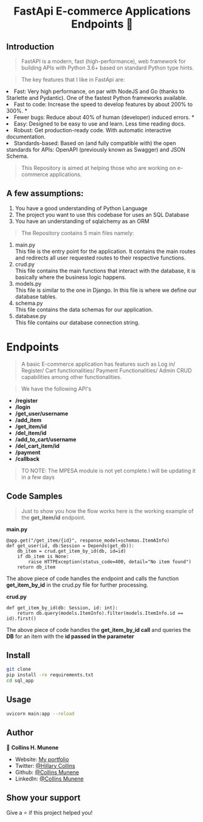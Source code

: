<h1 align="center">FastApi E-commerce Applications Endpoints 👋</h1>

## Introduction

> FastAPI is a modern, fast (high-performance), web framework for building APIs with Python 3.6+ based on standard Python type hints.

>The key features that I like in FastApi are:
><ul>
<li>Fast: Very high performance, on par with NodeJS and Go (thanks to Starlette and Pydantic). One of the fastest Python frameworks available.</li>
<li>Fast to code: Increase the speed to develop features by about 200% to 300%. *</li>
<li>Fewer bugs: Reduce about 40% of human (developer) induced errors. *</li>
<li>Easy: Designed to be easy to use and learn. Less time reading docs.</li>
<li>Robust: Get production-ready code. With automatic interactive documentation.</li>
<li>Standards-based: Based on (and fully compatible with) the open standards for APIs: OpenAPI (previously known as Swagger) and JSON Schema.</li>
</ul>

>This Repository is aimed at helping those who are working on e-commerce applications.

 ## A few assumptions:
<ol>
<li>You have a good understanding of Python Language</li>
<li>The project you want to use this codebase for uses an SQL Database</li>
<li>You have an understanding of sqlalchemy as an ORM
</ol>

>The Repository contains 5 main files namely:
<ol>
<li>main.py</li>
This file is the entry point for the application. It contains the main routes and redirects all user requested routes to their respective functions.
<li>crud.py</li>
This file contains the main functions that interact with the database, it is basically where the business logic happens.
<li>models.py</li>
This file is similar to the one in Django. In this file is where we define our database tables.
<li>schema.py</li>
This file contains the data schemas for our application.
<li>database.py</li>
This file contains our database connection string.
</ol>

# Endpoints
>A basic E-commerce application has features such as Log in/ Register/ Cart functionalities/ Payment Functionalities/ Admin CRUD capabilities among other functionalities.

>We have the following API's
<ul>
<b><li>/register</li>
<li>/login</li>
<li>/get_user/username</li>
<li>/add_item</li>
<li>/get_item/id</li>
<li>/del_item/id</li>
<li>/add_to_cart/username</li>
<li>/del_cart_item/id</li>
<li>/payment</li>
<li>/callback</li></b>
</ul>

>TO NOTE: The MPESA module is not yet complete.I will be updating it in a few days



## Code Samples

> Just to show you how the flow works here is the working example of the <b>get_item/id</b> endpoint.

<b>main.py</b>
```
@app.get("/get_item/{id}", response_model=schemas.ItemAInfo)
def get_user(id, db:Session = Depends(get_db)):
    db_item = crud.get_item_by_id(db, id=id)
    if db_item is None:
        raise HTTPException(status_code=400, detail="No item found")
    return db_item
```

The above piece of code handles the endpoint and calls the function <b>get_item_by_id</b> in the crud.py file for further processing.

<b>crud.py</b>
```
def get_item_by_id(db: Session, id: int):
    return db.query(models.ItemInfo).filter(models.ItemInfo.id == id).first()
```
The above piece of code handles the <b>get_item_by_id call</b> and queries the <b>DB</b> for an item with the <b>id passed in the parameter</b>


## Install

```sh
git clone 
pip install -re requirements.txt
cd sql_app
```

## Usage

```sh
uvicorn main:app --reload
```

## Author

👤 **Collins H. Munene**

* Website: [My portfolio](https://collinsmunene.github.io/collinshillary.github.io/)
* Twitter: [@Hillary Collins](https://twitter.com/HillaryCollns)
* Github: [@Collins Munene](https://github.com/CollinsMunene)
* LinkedIn: [@Collins Munene](https://linkedin.com/in/collins-hillary-munene)

## Show your support

Give a ⭐️ if this project helped you!
